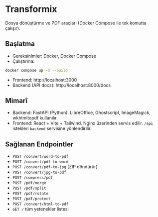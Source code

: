 # Transformix

Dosya dönüştürme ve PDF araçları (Docker Compose ile tek komutta çalışır).

## Başlatma

- Gereksinimler: Docker, Docker Compose
- Çalıştırma:

```bash
docker compose up -d --build
```

- Frontend: http://localhost:3000
- Backend (API docs): http://localhost:8000/docs

## Mimarî
- Backend: FastAPI (Python). LibreOffice, Ghostscript, ImageMagick, wkhtmltopdf kullanılır.
- Frontend: React + Vite + Tailwind. Nginx üzerinden servis edilir. `/api` istekleri `backend` servisine yönlendirilir.

## Sağlanan Endpointler
- `POST /convert/word-to-pdf`
- `POST /convert/pdf-to-word`
- `POST /convert/pdf-to-jpg` (ZIP döndürür)
- `POST /convert/jpg-to-pdf`
- `POST /compress/pdf`
- `POST /pdf/merge`
- `POST /pdf/split`
- `POST /pdf/rotate`
- `POST /pdf/protect`
- `POST /convert/html-to-pdf`
- `GET /` tüm yetenekler listesi 